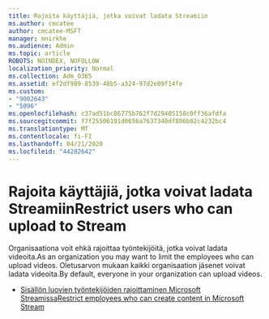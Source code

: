 ```yaml
---
title: Rajoita käyttäjiä, jotka voivat ladata Streamiin
ms.author: cmcatee
author: cmcatee-MSFT
manager: mnirkhe
ms.audience: Admin
ms.topic: article
ROBOTS: NOINDEX, NOFOLLOW
localization_priority: Normal
ms.collection: Adm_O365
ms.assetid: ef2df989-8539-48b5-a324-97d2e09f14fe
ms.custom:
- "9002643"
- "5096"
ms.openlocfilehash: c37ad51bc86775b762f7d29405158c0ff36afdfa
ms.sourcegitcommit: f7f25506191d0656a7637340df806b82c4232bc4
ms.translationtype: MT
ms.contentlocale: fi-FI
ms.lasthandoff: 04/21/2020
ms.locfileid: "44282642"
---
```

# <a name="restrict-users-who-can-upload-to-stream"></a><span data-ttu-id="9e340-102">Rajoita käyttäjiä, jotka voivat ladata Streamiin</span><span class="sxs-lookup"><span data-stu-id="9e340-102">Restrict users who can upload to Stream</span></span>

<span data-ttu-id="9e340-103">Organisaationa voit ehkä rajoittaa työntekijöitä, jotka voivat ladata videoita.</span><span class="sxs-lookup"><span data-stu-id="9e340-103">As an organization you may want to limit the employees who can upload videos.</span></span> <span data-ttu-id="9e340-104">Oletusarvon mukaan kaikki organisaation jäsenet voivat ladata videoita.</span><span class="sxs-lookup"><span data-stu-id="9e340-104">By default, everyone in your organization can upload videos.</span></span>

- [<span data-ttu-id="9e340-105">Sisällön luovien työntekijöiden rajoittaminen Microsoft Streamissa</span><span class="sxs-lookup"><span data-stu-id="9e340-105">Restrict employees who can create content in Microsoft Stream</span></span>](https://docs.microsoft.com/stream/restrict-uploaders)
